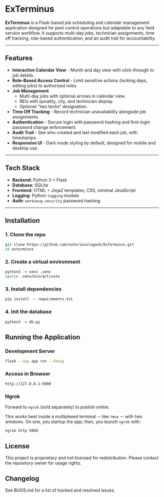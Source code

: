 # ExTerminus

**ExTerminus** is a Flask-based job scheduling and calendar management application designed for pest control operations but adaptable to any field service workflow.
It supports multi-day jobs, technician assignments, time off tracking, role-based authentication, and an audit trail for accountability.

---

## Features

- **Interactive Calendar View** - Month and day view with click-through to job details.
- **Role-Based Access Control** - Limit sensitive actions (locking days, editing jobs) to authorized roles.
- **Job Management**
  - Multi-day jobs with optional arrows in calendar view.
  - REIs with qunatity, city, and technician display.
  - Optional "two techs" designation.
- **Time Off Tracking** - Record technician unavailability alongside job assignments.
- **Authentication** - Secure login with password hashing and first-login password change enforcement.
- **Audit Trail** - See who created and last modified each job, with timestamps.
- **Responsive UI** - Dark mode styling by default, designed for mobile and desktop use.

---

## Tech Stack

- **Backend:** Python 3 + Flask
- **Database:** SQLite
- **Frontend:** HTML + Jinja2 templates, CSS, minimal JavaScript
- **Logging:** Python `logging` module
- **Auth:** `werkzeug.security` password hashing

---

## Installation

### 1. Clone the repo

```bash
git clone https://github.com/notoriouslogank/ExTerminus.git
cd exterminus
```

### 2. Create a virtual environment

```bash
python3 -m venv .venv
source .venv/bin/activate
```

### 3. Install dependencies

```bash
pip install -r requirements.txt
```

### 4. Init the database

```bash
python3 -m db.py
```

## Running the Application

### Development Server

```bash
flask --app app run --debug
```

### Access in Browser

```bash
http://127.0.0.1:5000
```

### Ngrok

Forward to `ngrok` (sold separately) to publish online.

This works best inside a multiplexed terminal -- like `tmux` -- with two windows.  On one, you startup the app; then, you launch `ngrok` with:

```bash
ngrok http 5000
```

## License

This project is proprietary and not licensed for redistribution.  Please contact the repository owner for usage rights.

## Changelog

See BUGS.md for a list of tracked and resolved issues.
